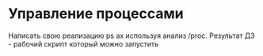 # Управление процессами 
Написать свою реализацию ps ax используя анализ /proc. Результат ДЗ - рабочий скрипт который можно запустить
